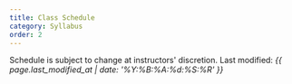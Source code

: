 ```yaml
---
title: Class Schedule
category: Syllabus
order: 2
---
```

Schedule is subject to change at instructors' discretion.  Last modified: *{{ page.last_modified_at | date: '%Y:%B:%A:%d:%S:%R' }}*

